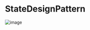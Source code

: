 # StateDesignPattern
![image](https://user-images.githubusercontent.com/85304078/205461933-fdabd586-5071-460f-840d-2f71db0db728.png)
